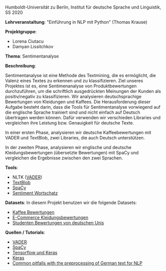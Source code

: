 Humboldt-Universität zu Berlin, Institut für deutsche Sprache und Linguistik, SS 2020

**Lehrveranstaltung**: "Einführung in NLP mit Python" (Thomas Krause)

**Projektgruppe**:
* Lorena Ciutacu
* Damyan Lissitchkov


**Thema**: Sentimentanalyse

**Beschreibung**:

Sentimentanalyse ist eine Methode des Textmining, die es ermöglicht, die Valenz eines Textes zu erkennen und zu klassifizieren. Ziel unseres Projektes ist es, eine Sentimenanalyse von Produktbewertungen durchzuführen, um die schriftlich ausgedrückten Meinungen der Kunden als positiv/negativ zu klassifizieren. Wir analysieren deutschsprachige Bewertungen von Kleidungen und Kaffees. Die Herausforderung dieser Aufgabe besteht darin, dass die Tools für Sentimentanalyse vorwiegend auf die englische Sprache trainiert sind und nicht einfach auf Deutsch übertragen werden können. Dafür verwenden wir verschieden Libraries und vergleichen ihre Leistung bzw. Genauigkeit für deutsche Texte.

In einer ersten Phase, analysieren wir deutsche Kaffeebewertungen mit VADER und TextBlob, zwei Libraries, die auch Deutsch unterstützen.

In der zweiten Phase, analysieren wir englische und deutsche Kleidungsbewertungen (übersetzte Bewertungen) mit SpaCy und vergleichen die Ergebnisse zwischen den zwei Sprachen.

**Tools**:
* NLTK ([VADER](https://www.nltk.org/howto/sentiment.html))
* [TextBlob](https://textblob.readthedocs.io/en/dev/quickstart.html#sentiment-analysis)
* [SpaCy](https://spacy.io/usage/models)
* [Sentiment Wortschatz](https://wortschatz.uni-leipzig.de/en/download/)

**Datasets**:
In diesem Projekt benutzen wir die folgende Datasets:

* [Kaffee Bewertungen](https://www.kaggle.com/mldado/german-online-reviewsratings-of-organic-coffee)
* [E-Commerce Kleidungsbewertungen](https://www.kaggle.com/timoboz/womens-ecommerce-clothing-reviews)
* [Studenten Bewertungen von deutschen Unis](https://www.kaggle.com/longnguyen2306/germany-universities-reviews-and-recommendation)

**Quellen / Tutorials**:
* [VADER](https://github.com/cjhutto/vaderSentiment#demo-including-example-of-non-english-text-translations)
* [SpaCy](https://medium.com/analytics-vidhya/training-your-own-sentiment-analyzer-with-spacy-9b924df1514c)
* [Tensorflow und Keras](https://medium.com/datadriveninvestor/deep-learning-lstm-for-sentiment-analysis-in-tensorflow-with-keras-api-92e62cde7626)
* [Keras](https://stackabuse.com/python-for-nlp-movie-sentiment-analysis-using-deep-learning-in-keras/)
* [Common pitfalls with the preprocessing of German text for NLP](https://medium.com/idealo-tech-blog/common-pitfalls-with-the-preprocessing-of-german-text-for-nlp-3cfb8dc19ebe)
